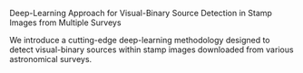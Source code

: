 Deep-Learning Approach for Visual-Binary Source Detection in Stamp Images from Multiple Surveys

We introduce a cutting-edge deep-learning methodology designed to detect visual-binary sources within stamp images downloaded from various astronomical surveys.

